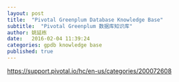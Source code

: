 ```yaml
---
layout: post
title:  "Pivotal Greenplum Database Knowledge Base"
subtitle:  "Pivotal Greenplum 数据库知识库"
author: 姚延栋
date:   2016-02-04 11:39:24
categories: gpdb knowledge base
published: true
---
```


https://support.pivotal.io/hc/en-us/categories/200072608
